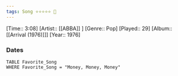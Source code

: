 ```yaml
---
tags: Song ⭐⭐⭐⭐⭐ 💛
---
```

[Time:: 3:08]
[Artist:: [[ABBA]] ]
[Genre:: Pop]
[Played:: 29]
[Album:: [[Arrival (1976)]]]
[Year:: 1976]
### Dates
````dataview
TABLE Favorite_Song
WHERE Favorite_Song = "Money, Money, Money"
````